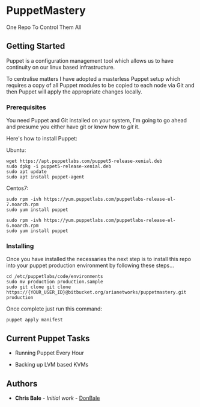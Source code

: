# PuppetMastery

One Repo To Control Them All

## Getting Started

Puppet is a configuration management tool which allows us to have continuity on our linux based infrastructure.

To centralise matters I have adopted a masterless Puppet setup which requires a copy of all Puppet modules to be copied to each node via Git and then Puppet will apply the appropriate changes locally.

 
### Prerequisites

You need Puppet and Git installed on your system, I'm going to go ahead and presume you either have git or know how to *git* it.

Here's how to install Puppet:

Ubuntu: 

```
wget https://apt.puppetlabs.com/puppet5-release-xenial.deb
sudo dpkg -i puppet5-release-xenial.deb
sudo apt update
sudo apt install puppet-agent
```

Centos7:

```
sudo rpm -ivh https://yum.puppetlabs.com/puppetlabs-release-el-7.noarch.rpm
sudo yum install puppet
```

```
sudo rpm -ivh https://yum.puppetlabs.com/puppetlabs-release-el-6.noarch.rpm
sudo yum install puppet
```

### Installing

Once you have installed the necessaries the next step is to install this repo into your puppet production environment by following these steps...

```
cd /etc/puppetlabs/code/environments
sudo mv production production.sample
sudo git clone git clone https://{YOUR_USER_ID}@bitbucket.org/arianetworks/puppetmastery.git production
```

Once complete just run this command:

```
puppet apply manifest
```

## Current Puppet Tasks

* Running Puppet Every Hour

* Backing up LVM based KVMs


## Authors

* **Chris Bale** - *Initial work* - [DonBale](https://github.com/donbale)

